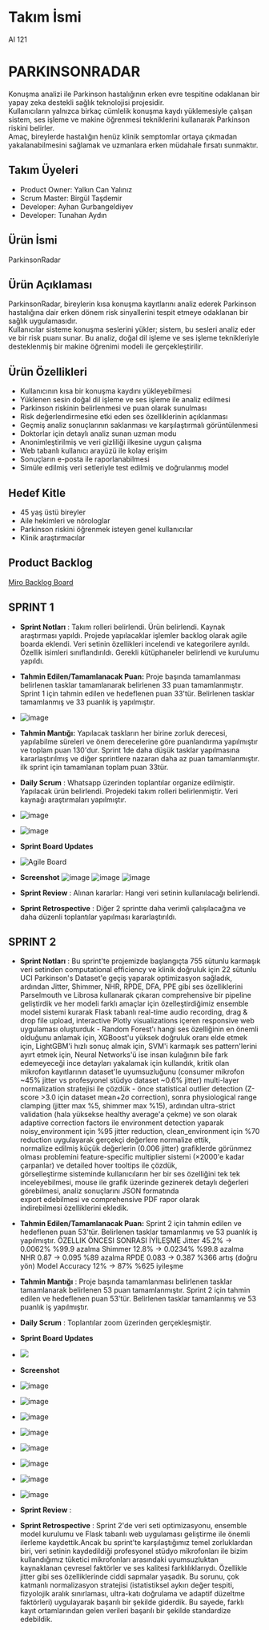 # Takım İsmi  
AI 121

# PARKINSONRADAR

Konuşma analizi ile Parkinson hastalığının erken evre tespitine odaklanan bir yapay zeka destekli sağlık teknolojisi projesidir.  
Kullanıcıların yalnızca birkaç cümlelik konuşma kaydı yüklemesiyle çalışan sistem, ses işleme ve makine öğrenmesi tekniklerini kullanarak Parkinson riskini belirler.  
Amaç, bireylerde hastalığın henüz klinik semptomlar ortaya çıkmadan yakalanabilmesini sağlamak ve uzmanlara erken müdahale fırsatı sunmaktır.

## Takım Üyeleri  
- Product Owner: Yalkın Can Yalınız  
- Scrum Master: Birgül Taşdemir 
- Developer: Ayhan Gurbangeldiyev  
- Developer: Tunahan Aydın 

## Ürün İsmi  
ParkinsonRadar

## Ürün Açıklaması  

ParkinsonRadar, bireylerin kısa konuşma kayıtlarını analiz ederek Parkinson hastalığına dair erken dönem risk sinyallerini tespit etmeye odaklanan bir sağlık uygulamasıdır.  
Kullanıcılar sisteme konuşma seslerini yükler; sistem, bu sesleri analiz eder ve bir risk puanı sunar. Bu analiz, doğal dil işleme ve ses işleme teknikleriyle desteklenmiş bir makine öğrenimi modeli ile gerçekleştirilir.  

## Ürün Özellikleri  
- Kullanıcının kısa bir konuşma kaydını yükleyebilmesi  
- Yüklenen sesin doğal dil işleme ve ses işleme ile analiz edilmesi  
- Parkinson riskinin belirlenmesi ve puan olarak sunulması  
- Risk değerlendirmesine etki eden ses özelliklerinin açıklanması  
- Geçmiş analiz sonuçlarının saklanması ve karşılaştırmalı görüntülenmesi  
- Doktorlar için detaylı analiz sunan uzman modu  
- Anonimleştirilmiş ve veri gizliliği ilkesine uygun çalışma  
- Web tabanlı kullanıcı arayüzü ile kolay erişim  
- Sonuçların e-posta ile raporlanabilmesi  
- Simüle edilmiş veri setleriyle test edilmiş ve doğrulanmış model

## Hedef Kitle  
- 45 yaş üstü bireyler  
- Aile hekimleri ve nörologlar  
- Parkinson riskini öğrenmek isteyen genel kullanıcılar  
- Klinik araştırmacılar

## Product Backlog  
[Miro Backlog Board](https://miro.com/app/board/uXjVIgjwiGI=/?share_link_id=736731013650)
## SPRINT 1
- **Sprint Notları** : Takım rolleri belirlendi. Ürün belirlendi. Kaynak araştırması yapıldı. Projede yapılacaklar işlemler backlog olarak agile boarda eklendi.  Veri setinin özellikleri incelendi ve kategorilere ayrıldı. Özellik isimleri sınıflandırıldı. Gerekli kütüphaneler belirlendi ve kurulumu yapıldı.
- **Tahmin Edilen/Tamamlanacak Puan:** Proje başında tamamlanması belirlenen tasklar tamamlanarak belirlenen 33 puan tamamlanmıştır. Sprint 1 için tahmin edilen ve hedeflenen puan 33'tür. Belirlenen tasklar tamamlanmış ve 33 puanlık iş yapılmıştır.
- ![image](https://github.com/user-attachments/assets/ab81bf0d-82d0-40a1-b7ff-1374a75ecb8d)
- **Tahmin Mantığı:** Yapılacak taskların her birine zorluk derecesi, yapılabilme süreleri ve önem derecelerine göre puanlandırma yapılmıştır ve toplam puan 130'dur. Sprint 1de daha düşük tasklar yapılmasına kararlaştırılmış ve diğer sprintlere nazaran daha az puan tamamlanmıştır. ilk sprint için tamamlanan toplam puan 33tür.
- **Daily Scrum** : Whatsapp üzerinden toplantılar organize edilmiştir. Yapılacak ürün belirlendi. Projedeki takım rolleri belirlenmiştir. Veri kaynağı araştırmaları yapılmıştır.
- ![image](https://github.com/user-attachments/assets/e4ebd862-2bd8-4b19-8638-343de9d03b4e)
- ![image](https://github.com/user-attachments/assets/c19dac36-6f26-4d0c-973b-536304cfa3ab)
- **Sprint Board Updates**
- ![Agile Board](https://github.com/user-attachments/assets/73c6ab46-4aa8-4ac2-b1d0-292cc4cb4d86)
- **Screenshot**
![image](https://github.com/user-attachments/assets/68b63a19-5ae8-4f6b-8989-89dc1cdb9d36)
![image](https://github.com/user-attachments/assets/ba3c9158-5b5a-4723-b1c2-c33c31bcbca9)
![image](https://github.com/user-attachments/assets/faafdb4e-68bb-4b55-8c16-6e7d1d805d3a)



- **Sprint Review** : Alınan kararlar: Hangi veri setinin kullanılacağı belirlendi. 
- **Sprint Retrospective** : Diğer 2 sprintte daha verimli çalışılacağına ve daha düzenli toplantılar yapılması kararlaştırıldı.

## SPRINT 2

- **Sprint Notları** :  Bu sprint'te projemizde başlangıçta 755 sütunlu karmaşık veri setinden computational efficiency ve klinik doğruluk için 22 sütunlu UCI Parkinson's Dataset'e geçiş yaparak optimizasyon sağladık, ardından Jitter, Shimmer, NHR, RPDE, DFA, PPE gibi ses özelliklerini Parselmouth ve Librosa kullanarak çıkaran comprehensive bir pipeline geliştirdik ve her modeli farklı amaçlar için özelleştirdiğimiz ensemble model sistemi kurarak Flask tabanlı real-time audio recording, drag & drop file upload, interactive Plotly visualizations içeren responsive web uygulaması oluşturduk - Random Forest'ı hangi ses özelliğinin en önemli olduğunu anlamak için, XGBoost'u yüksek doğruluk oranı elde etmek için, LightGBM'i hızlı sonuç almak için, SVM'i karmaşık ses pattern'lerini ayırt etmek için, Neural Networks'ü ise insan kulağının bile fark edemeyeceği ince detayları yakalamak için kullandık, kritik olan mikrofon kayıtlarının dataset'le uyumsuzluğunu (consumer mikrofon ~45% jitter vs profesyonel stüdyo dataset ~0.6% jitter) multi-layer normalization stratejisi ile çözdük - önce statistical outlier detection (Z-score >3.0 için dataset mean+2σ correction), sonra physiological range clamping (jitter max %5, shimmer max %15), ardından ultra-strict validation (hala yüksekse healthy average'a çekme) ve son olarak adaptive correction factors ile environment detection yaparak noisy_environment için %95 jitter reduction, clean_environment için %70 reduction uygulayarak gerçekçi değerlere normalize ettik, normalize edilmiş küçük değerlerin (0.006 jitter) grafiklerde görünmez olması problemini feature-specific multiplier sistemi (×2000'e kadar çarpanlar) ve detailed hover tooltips ile çözdük, görselleştirme sisteminde kullanıcıların her bir ses özelliğini tek tek inceleyebilmesi, mouse ile grafik üzerinde gezinerek detaylı değerleri görebilmesi, analiz sonuçlarını JSON formatında export edebilmesi ve comprehensive PDF rapor olarak indirebilmesi özelliklerini ekledik.
- **Tahmin Edilen/Tamamlanacak Puan:** Sprint 2 için tahmin edilen ve hedeflenen puan 53'tür. Belirlenen tasklar tamamlanmış ve 53 puanlık iş yapılmıştır.
ÖZELLIK           ÖNCESI    SONRASI    İYİLEŞME
Jitter            45.2%  →  0.0062%    %99.9 azalma
Shimmer           12.8%  →  0.0234%    %99.8 azalma  
NHR               0.87   →  0.095      %89 azalma
RPDE              0.083  →  0.387      %366 artış (doğru yön)
Model Accuracy    12%    →  87%       %625 iyileşme

- **Tahmin Mantığı** : Proje başında tamamlanması belirlenen tasklar tamamlanarak belirlenen 53 puan tamamlanmıştır. Sprint 2 için tahmin edilen ve hedeflenen puan 53'tür. Belirlenen tasklar tamamlanmış ve 53 puanlık iş yapılmıştır.

- **Daily Scrum** : Toplantılar zoom üzerinden gerçekleşmiştir.
- **Sprint Board Updates**
- <img src="https://github.com/user-attachments/assets/5bf0c687-f6f9-4bcc-bb40-ea8c7c1bfba0" />

- **Screenshot**
- ![image](https://github.com/user-attachments/assets/71469302-1e34-4d39-818d-03789a74d2a5)
- ![image](https://github.com/user-attachments/assets/75968a54-c9b2-46be-b31e-801487d0d744)
- ![image](https://github.com/user-attachments/assets/6727bd9b-95ec-429f-8eba-991a6c81c651)
- ![image](https://github.com/user-attachments/assets/60b0ff3e-da6c-4bc1-a424-74ae5ec9c2c5)
- ![image](https://github.com/user-attachments/assets/eca69f9e-0683-4178-a147-1d44a1a6d7ee)
- ![image](https://github.com/user-attachments/assets/17529d48-48b6-40b9-8467-e7356cc5d249)
- ![image](https://github.com/user-attachments/assets/792c78f1-6d07-48d3-9895-d19ba91e529a)
- ![image](https://github.com/user-attachments/assets/74df66e6-6c2a-497d-87e1-1994b3810423)

- **Sprint Review** :
- **Sprint Retrospective** : Sprint 2'de veri seti optimizasyonu, ensemble model kurulumu ve Flask tabanlı web uygulaması geliştirme ile önemli ilerleme kaydettik.Ancak bu sprint'te karşılaştığımız temel zorluklardan biri, veri setinin kaydedildiği profesyonel stüdyo mikrofonları ile bizim kullandığımız tüketici mikrofonları arasındaki uyumsuzluktan kaynaklanan çevresel faktörler ve ses kalitesi farklılıklarıydı. Özellikle jitter gibi ses özelliklerinde ciddi sapmalar yaşadık. Bu sorunu, çok katmanlı normalizasyon stratejisi (istatistiksel aykırı değer tespiti, fizyolojik aralık sınırlaması, ultra-katı doğrulama ve adaptif düzeltme faktörleri) uygulayarak başarılı bir şekilde giderdik. Bu sayede, farklı kayıt ortamlarından gelen verileri başarılı bir şekilde standardize edebildik.



  

